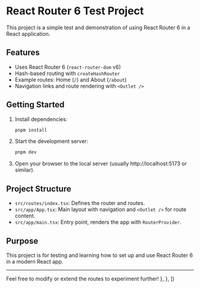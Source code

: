 # React Router 6 Test Project

This project is a simple test and demonstration of using React Router 6 in a React application.

## Features
- Uses React Router 6 (`react-router-dom` v6)
- Hash-based routing with `createHashRouter`
- Example routes: Home (`/`) and About (`/about`)
- Navigation links and route rendering with `<Outlet />`

## Getting Started

1. Install dependencies:
   ```sh
   pnpm install
   ```

2. Start the development server:
   ```sh
   pnpm dev
   ```

3. Open your browser to the local server (usually http://localhost:5173 or similar).

## Project Structure
- `src/routes/index.tsx`: Defines the router and routes.
- `src/app/App.tsx`: Main layout with navigation and `<Outlet />` for route content.
- `src/app/main.tsx`: Entry point, renders the app with `RouterProvider`.

## Purpose
This project is for testing and learning how to set up and use React Router 6 in a modern React app.

---

Feel free to modify or extend the routes to experiment further!
    },
  },
])
```

